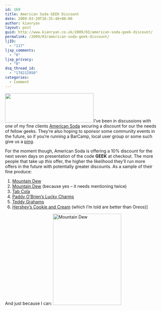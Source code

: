 ```yaml
---
id: 169
title: American Soda GEEK Discount
date: 2009-03-20T16:35:48+00:00
author: kianryan
layout: post
guid: http://www.kianryan.co.uk/2009/03/american-soda-geek-discount/
permalink: /2009/03/american-soda-geek-discount/
ljID:
  - "117"
ljxp_comments:
  - "0"
ljxp_privacy:
  - "0"
dsq_thread_id:
  - "178212950"
categories:
  - Comment
---
```

<img alt="" src="http://www.americansoda.co.uk/img/logo_ontop.jpg" class="alignright" width="292" height="96" />I&#8217;ve been in discussions with one of my fine clients [American Soda](http://www.americansoda.co.uk/) securing a discount for our the needs of fellow geeks. They&#8217;re also hoping to sponsor some community events in the future, so if you&#8217;re running a BarCamp, local user group or some such give us a [ping](mailto:kian@kianryan.co.uk).

For the moment though, American Soda is offering a 10% discount for the next seven days on presentation of the code **GEEK** at checkout. The more people that take up _this_ offer, the higher the likelihood they&#8217;ll run more offers in the future with potentially greater discounts. As a sample of their fine produce:

  1. [Mountain Dew](http://www.americansoda.co.uk/uk/American-Soda/Home/Mountain-Dew.aspx)
  2. [Mountain Dew](http://www.americansoda.co.uk/uk/American-Soda/Home/Mountain-Dew.aspx) (because yes &#8211; it needs mentioning twice)
  3. [Tab Cola](http://www.americansoda.co.uk/uk/American-Soda/Home/Drinks/Diet-Soda/Tab-Cola.aspx)
  4. [Paddy O&#8217;Brien&#8217;s Lucky Charms](http://www.americansoda.co.uk/uk/American-Soda/Home/Lucky-Charms.aspx)
  5. [Teddy Grahams](http://www.americansoda.co.uk/uk/American-Soda/Home/Groceries/US-groceries/Teddy-Grahams---Cinnamon.aspx)
  6. [Hershey&#8217;s Cookie and Cream](http://www.americansoda.co.uk/uk/American-Soda/Home/Candy/Chocolate/Hershey-Cookies-n-Cream-bar.aspx) (which I&#8217;m told are better than Oreos)]

And just because I can: <img src="http://www.kianryan.co.uk/wp-content/uploads/2009/03/28w3v-0e3fb3146a08ef72ffeea4610e8e04b849c3c5eb-225x300.jpg" alt="Mountain Dew" title="Mountain Dew" width="225" height="300" class="aligncenter size-medium wp-image-171" srcset="http://www.kianryan.co.uk/wp-content/uploads/2009/03/28w3v-0e3fb3146a08ef72ffeea4610e8e04b849c3c5eb-225x300.jpg 225w, http://www.kianryan.co.uk/wp-content/uploads/2009/03/28w3v-0e3fb3146a08ef72ffeea4610e8e04b849c3c5eb.jpg 600w" sizes="(max-width: 225px) 100vw, 225px" />